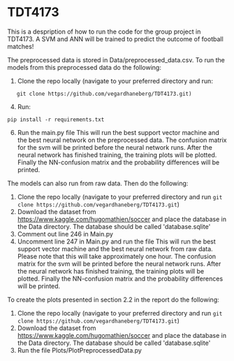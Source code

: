 # TDT4173

This is a despription of how to run the code for the group project in TDT4173. A SVM and ANN will be trained to predict
the outcome of football matches!

The preprocessed data is stored in Data/preprocessed_data.csv. To run the models from this preprocessed data do the following:
  1. Clone the repo locally (navigate to your preferred directory and run:
  ```
     git clone https://github.com/vegardhaneberg/TDT4173.git)
  ```
  4. Run:
  ```
  pip install -r requirements.txt
  ```
  6. Run the main.py file
     This will run the best support vector machine and the best neural network on the preprocessed data. The confusion matrix
     for the svm will be printed before the neural network runs. After the neural network has finished training, the training
     plots will be plotted. Finally the NN-confusion matrix and the probability differences will be printed.

The models can also run from raw data. Then do the following:
  1. Clone the repo locally (navigate to your preferred directory and run ```git clone https://github.com/vegardhaneberg/TDT4173.git```)
  2. Download the dataset from https://www.kaggle.com/hugomathien/soccer and place the database in the Data directory. 
     The database should be called 'database.sqlite'
  3. Comment out line 246 in Main.py
  4. Uncomment line 247 in Main.py and run the file
     This will run the best support vector machine and the best neural network from raw data. Please note that this will take
     approximately one hour. The confusion matrix for the svm will be printed before the neural network runs. After the neural 
     network has finished training, the training plots will be plotted. Finally the NN-confusion matrix and the probability 
     differences will be printed.
  

To create the plots presented in section 2.2 in the report do the following:
  1. Clone the repo locally (navigate to your preferred directory and run ```git clone https://github.com/vegardhaneberg/TDT4173.git```)
  2. Download the dataset from https://www.kaggle.com/hugomathien/soccer and place the database in the Data directory. 
     The database should be called 'database.sqlite'
  3. Run the file Plots/PlotPreprocessedData.py


  
